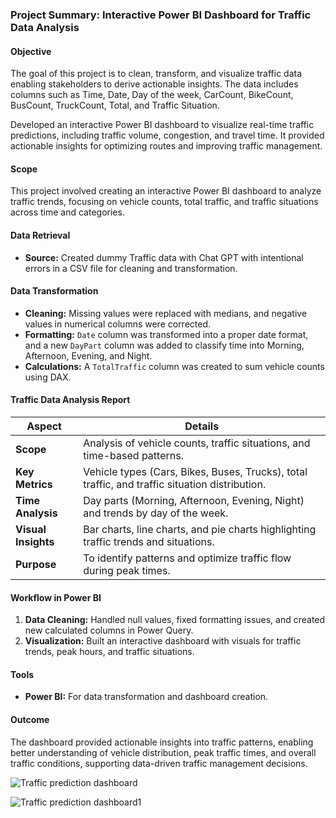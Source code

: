 ### **Project Summary: Interactive Power BI Dashboard for Traffic Data Analysis**

#### **Objective**  
The goal of this project is to clean, transform, and visualize traffic data enabling stakeholders to derive actionable insights. The data includes columns such as Time, Date, Day of the week, CarCount, BikeCount, BusCount, TruckCount, Total, and Traffic Situation.

Developed an interactive Power BI dashboard to visualize real-time traffic predictions, including traffic volume, congestion, and travel time. It provided actionable insights for optimizing routes and improving traffic management.

#### **Scope**  
This project involved creating an interactive Power BI dashboard to analyze traffic trends, focusing on vehicle counts, total traffic, and traffic situations across time and categories.

#### **Data Retrieval**  
- **Source:** Created dummy Traffic data with Chat GPT with intentional errors in a CSV file for cleaning and transformation.  

#### **Data Transformation**  
- **Cleaning:** Missing values were replaced with medians, and negative values in numerical columns were corrected.  
- **Formatting:** `Date` column was transformed into a proper date format, and a new `DayPart` column was added to classify time into Morning, Afternoon, Evening, and Night.  
- **Calculations:** A `TotalTraffic` column was created to sum vehicle counts using DAX.  

#### **Traffic Data Analysis Report**  

| **Aspect**          | **Details**                                                                                  |  
|----------------------|----------------------------------------------------------------------------------------------|  
| **Scope**           | Analysis of vehicle counts, traffic situations, and time-based patterns.                     |  
| **Key Metrics**     | Vehicle types (Cars, Bikes, Buses, Trucks), total traffic, and traffic situation distribution.|  
| **Time Analysis**   | Day parts (Morning, Afternoon, Evening, Night) and trends by day of the week.                |  
| **Visual Insights** | Bar charts, line charts, and pie charts highlighting traffic trends and situations.           |  
| **Purpose**         | To identify patterns and optimize traffic flow during peak times.                             |  

#### **Workflow in Power BI**  
1. **Data Cleaning:** Handled null values, fixed formatting issues, and created new calculated columns in Power Query.  
2. **Visualization:** Built an interactive dashboard with visuals for traffic trends, peak hours, and traffic situations.  

#### **Tools**  
- **Power BI:** For data transformation and dashboard creation.  

#### **Outcome**  
The dashboard provided actionable insights into traffic patterns, enabling better understanding of vehicle distribution, peak traffic times, and overall traffic conditions, supporting data-driven traffic management decisions.  

![Traffic prediction dashboard](https://github.com/user-attachments/assets/2f762666-9a9f-45a8-8827-b1e87308560c)

![Traffic prediction dashboard1](https://github.com/user-attachments/assets/a95bc129-608b-4f5e-af76-5f7b9dd0b0b3)

